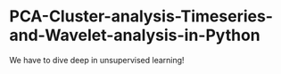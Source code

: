# PCA-Cluster-analysis-Timeseries-and-Wavelet-analysis-in-Python
We have to dive deep in unsupervised learning!
